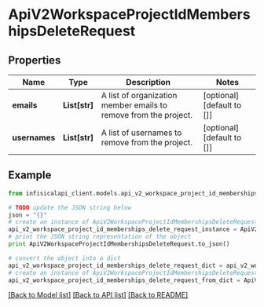 # ApiV2WorkspaceProjectIdMembershipsDeleteRequest


## Properties
Name | Type | Description | Notes
------------ | ------------- | ------------- | -------------
**emails** | **List[str]** | A list of organization member emails to remove from the project. | [optional] [default to []]
**usernames** | **List[str]** | A list of usernames to remove from the project. | [optional] [default to []]

## Example

```python
from infisicalapi_client.models.api_v2_workspace_project_id_memberships_delete_request import ApiV2WorkspaceProjectIdMembershipsDeleteRequest

# TODO update the JSON string below
json = "{}"
# create an instance of ApiV2WorkspaceProjectIdMembershipsDeleteRequest from a JSON string
api_v2_workspace_project_id_memberships_delete_request_instance = ApiV2WorkspaceProjectIdMembershipsDeleteRequest.from_json(json)
# print the JSON string representation of the object
print ApiV2WorkspaceProjectIdMembershipsDeleteRequest.to_json()

# convert the object into a dict
api_v2_workspace_project_id_memberships_delete_request_dict = api_v2_workspace_project_id_memberships_delete_request_instance.to_dict()
# create an instance of ApiV2WorkspaceProjectIdMembershipsDeleteRequest from a dict
api_v2_workspace_project_id_memberships_delete_request_from_dict = ApiV2WorkspaceProjectIdMembershipsDeleteRequest.from_dict(api_v2_workspace_project_id_memberships_delete_request_dict)
```
[[Back to Model list]](../README.md#documentation-for-models) [[Back to API list]](../README.md#documentation-for-api-endpoints) [[Back to README]](../README.md)


